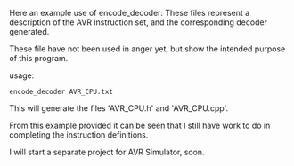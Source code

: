 Here an example use of encode_decoder:  These files represent a description of the AVR instruction set, and the corresponding decoder generated.

These file have not been used in anger yet, but show the intended purpose of this program.

usage:
```
encode_decoder AVR_CPU.txt
```
This will generate the files 'AVR_CPU.h' and 'AVR_CPU.cpp'.

From this example provided it can be seen that I still have work to do in completing the instruction definitions.

I will start a separate project for AVR Simulator, soon.
